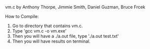 vm.c by Anthony Thorpe, Jimmie Smith, Daniel Guzman, Bruce Frcek

How to Compile:
1. Go to directory that contains vm.c.
2. Type 'gcc vm.c -o vm.exe'
3. Then you will have a ./a.out file, type './a.out test.txt'
4. Then you will have results on terminal.
